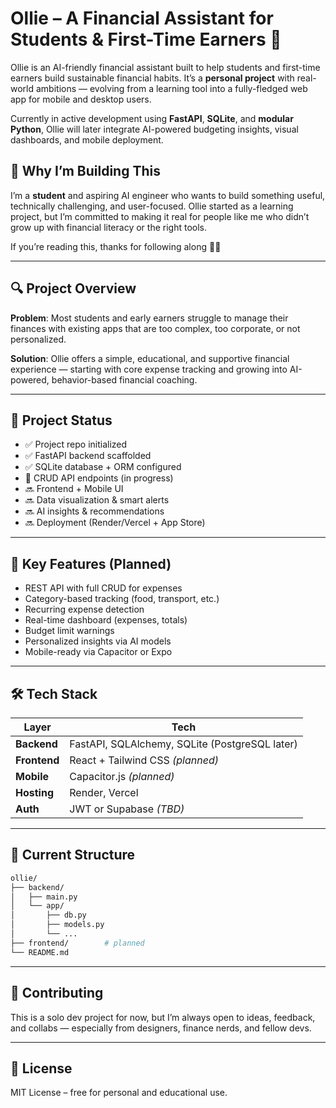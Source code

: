 # Ollie – A Financial Assistant for Students & First-Time Earners 💸

Ollie is an AI-friendly financial assistant built to help students and first-time earners build sustainable financial habits.
It’s a **personal project** with real-world ambitions — evolving from a learning tool into a fully-fledged web app for mobile and desktop users.

Currently in active development using **FastAPI**, **SQLite**, and **modular Python**, Ollie will later integrate AI-powered budgeting insights, visual dashboards, and mobile deployment.



## 📌 Why I’m Building This

I’m a **student** and aspiring AI engineer who wants to build something useful, technically challenging, and user-focused. 
Ollie started as a learning project, but I’m committed to making it real for people like me who didn’t grow up with financial literacy or the right tools.

If you’re reading this, thanks for following along 🧠💼

---

## 🔍 Project Overview

**Problem**: Most students and early earners struggle to manage their finances with existing apps that are too complex, too corporate, or not personalized.

**Solution**: Ollie offers a simple, educational, and supportive financial experience — starting with core expense tracking and growing into AI-powered, behavior-based financial coaching.

---

## 🚀 Project Status

- ✅ Project repo initialized  
- ✅ FastAPI backend scaffolded  
- ✅ SQLite database + ORM configured  
- 🔨 CRUD API endpoints (in progress)  
- 🔜 Frontend + Mobile UI  
- 🔜 Data visualization & smart alerts  
- 🔜 AI insights & recommendations  
- 🔜 Deployment (Render/Vercel + App Store)

---

## 🧠 Key Features (Planned)

- REST API with full CRUD for expenses
- Category-based tracking (food, transport, etc.)
- Recurring expense detection
- Real-time dashboard (expenses, totals)
- Budget limit warnings
- Personalized insights via AI models
- Mobile-ready via Capacitor or Expo

---

## 🛠️ Tech Stack

| Layer | Tech |
|-------|------|
| **Backend** | FastAPI, SQLAlchemy, SQLite (PostgreSQL later) |
| **Frontend** | React + Tailwind CSS *(planned)* |
| **Mobile** | Capacitor.js *(planned)* |
| **Hosting** | Render, Vercel |
| **Auth** | JWT or Supabase *(TBD)* |

---

## 📁 Current Structure

```bash
ollie/
├── backend/
│   ├── main.py
│   └── app/
│       ├── db.py
│       ├── models.py
│       └── ...
├── frontend/        # planned
└── README.md
```

---

## 🤝 Contributing

This is a solo dev project for now, but I’m always open to ideas, feedback, and collabs — especially from designers, finance nerds, and fellow devs.

---

## 📄 License

MIT License – free for personal and educational use.
